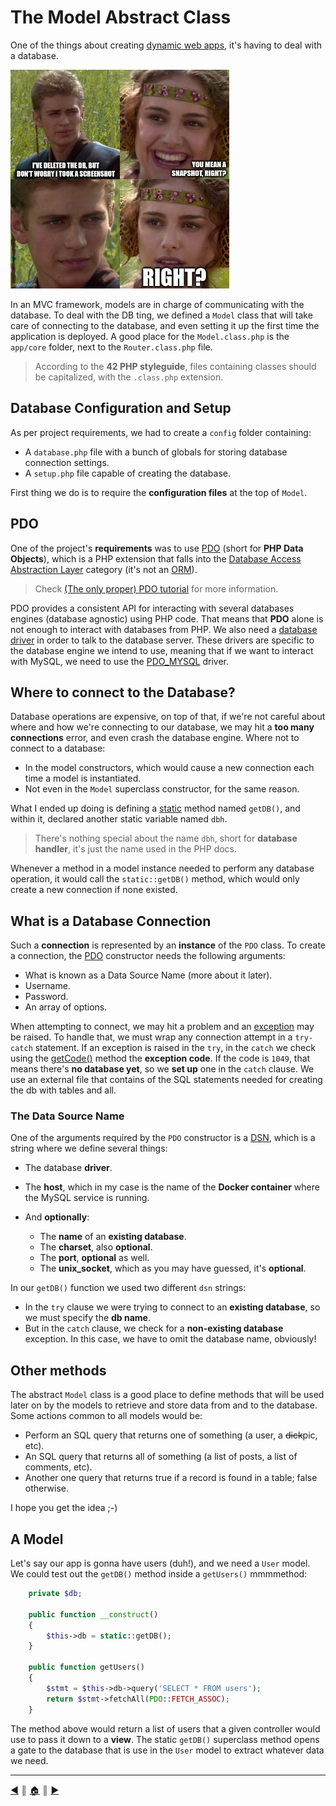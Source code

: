 # The Model Abstract Class
One of the things about creating [dynamic web apps](https://en.wikipedia.org/wiki/Dynamic_web_page), it's having to deal with a database.

<img src="./images/db.jpg" height="350" />

In an MVC framework, models are in charge of communicating with the database. To deal with the DB ting, we defined a `Model` class that will take care of connecting to the database, and even setting it up the first time the application is deployed. A good place for the `Model.class.php` is the `app/core` folder, next to the `Router.class.php` file.

> According to the **42 PHP styleguide**, files containing classes should be capitalized, with the `.class.php` extension.

## Database Configuration and Setup
As per project requirements, we had to create a `config` folder containing:

* A `database.php` file with a bunch of globals for storing database connection settings.
* A `setup.php` file capable of creating the database.

First thing we do is to require the **configuration files** at the top of `Model`.

## PDO
One of the project's **requirements** was to use [PDO](https://www.php.net/manual/en/intro.pdo.php) (short for **PHP Data Objects**), which is a PHP extension that falls into the [Database Access Abstraction Layer](https://en.wikipedia.org/wiki/Database_abstraction_layer) category (it's not an [ORM](https://en.wikipedia.org/wiki/Object%E2%80%93relational_mapping)).

> Check [(The only proper) PDO tutorial](https://phpdelusions.net/pdo) for more information.

PDO provides a consistent API for interacting with several databases engines (database agnostic) using PHP code. That means that **PDO** alone is not enough to interact with databases from PHP. We also need a [database driver](https://www.php.net/manual/en/pdo.drivers.php) in order to talk to the database server. These drivers are specific to the database engine we intend to use, meaning that if we want to interact with MySQL, we need to use the [PDO_MYSQL](https://www.php.net/manual/en/ref.pdo-mysql.php) driver.

## Where to connect to the Database?
Database operations are expensive, on top of that, if we're not careful about where and how we're connecting to our database, we may hit a **too many connections** error, and even crash the database engine. Where not to connect to a database:

* In the model constructors, which would cause a new connection each time a model is instantiated.
* Not even in the `Model` superclass constructor, for the same reason.

What I ended up doing is defining a [static](https://www.php.net/manual/en/language.oop5.static.php) method named `getDB()`, and within it, declared another static variable named `dbh`.

> There's nothing special about the name `dbh`, short for **database handler**, it's just the name used in the PHP docs.

Whenever a method in a model instance needed to perform any database operation, it would call the `static::getDB()` method, which would only create a new connection if none existed.

## What is a Database Connection
Such a **connection** is represented by an **instance** of the `PDO` class. To create a connection, the [PDO](https://www.php.net/manual/en/pdo.connections.php) constructor needs the following arguments:

* What is known as a Data Source Name (more about it later).
* Username.
* Password.
* An array of options.

When attempting to connect, we may hit a problem and an [exception](https://www.php.net/manual/en/language.exceptions.php) may be raised. To handle that, we must wrap any connection attempt in a `try-catch` statement. If an exception is raised in the `try`, in the `catch` we check using the [getCode()](https://www.php.net/manual/en/exception.getcode.php) method the **exception code**. If the code is `1049`, that means there's **no database yet**, so we **set up** one in the `catch` clause. We use an external file that contains of the SQL statements needed for creating the db with tables and all.

### The Data Source Name
One of the arguments required by the `PDO` constructor is a [DSN](https://en.wikipedia.org/wiki/Data_source_name), which is a string where we define several things:

* The database **driver**.
* The **host**, which in my case is the name of the **Docker container** where the MySQL service is running.
* And **optionally**:

    * The **name** of an **existing database**.
    * The **charset**, also **optional**.
    * The **port**, **optional** as well.
    * The **unix_socket**, which as you may have guessed, it's **optional**.

In our `getDB()` function we used two different `dsn` strings:

* In the `try` clause we were trying to connect to an **existing database**, so we must specify the **db name**.
* But in the `catch` clause, we check for a **non-existing database** exception. In this case, we have to omit the database name, obviously!

## Other methods
The abstract `Model` class is a good place to define methods that will be used later on by the models to retrieve and store data from and to the database. Some actions common to all models would be:

* Perform an SQL query that returns one of something (a user, a <del>dick</del>pic, etc).
* An SQL query that returns all of something (a list of posts, a list of comments, etc).
* Another one query that returns true if a record is found in a table; false otherwise.

I hope you get the idea ;-)

## A Model
Let's say our app is gonna have users (duh!), and we need a `User` model. We could test out the `getDB()` method inside a `getUsers()` mmmmethod:
```php
    private $db;

    public function __construct()
    {
        $this->db = static::getDB();
    }

    public function getUsers()
    {
        $stmt = $this->db->query('SELECT * FROM users');
        return $stmt->fetchAll(PDO::FETCH_ASSOC);
    }
```

The method above would return a list of users that a given controller would use to pass it down to a **view**. The static `getDB()` superclass method opens a gate to the database that is use in the `User` model to extract whatever data we need.

---
[:arrow_backward:][back] ║ [:house:][home] ║ [:arrow_forward:][next]

<!-- navigation -->
[home]: ../README.md
[back]: ./router.md
[next]: ./controller_class.md